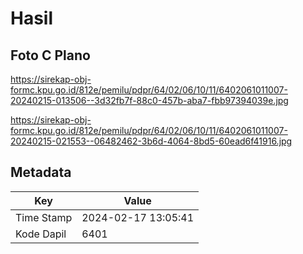 # Hasil

## Foto C Plano

https://sirekap-obj-formc.kpu.go.id/812e/pemilu/pdpr/64/02/06/10/11/6402061011007-20240215-013506--3d32fb7f-88c0-457b-aba7-fbb97394039e.jpg

https://sirekap-obj-formc.kpu.go.id/812e/pemilu/pdpr/64/02/06/10/11/6402061011007-20240215-021553--06482462-3b6d-4064-8bd5-60ead6f41916.jpg


## Metadata

| Key        | Value               |
| ---------- | ------------------- |
| Time Stamp | 2024-02-17 13:05:41 |
| Kode Dapil | 6401                |



